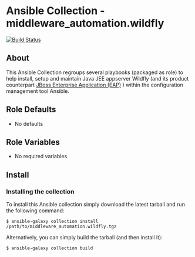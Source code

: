 # Ansible Collection - middleware_automation.wildfly

[![Build Status](https://github.com/ansible-middleware/wildfly_collection/workflows/CI/badge.svg?branch=master)](https://github.com/ansible-middleware/wildfly_collection/actions/workflows/ci.yml)

## About

This Ansible Collection regroups several playbooks (packaged as role) to help install, setup and maintain Java JEE appserver Wildfly (and its product counterpart  [JBoss Enterprise Application (EAP)](https://www.redhat.com/en/technologies/jboss-middleware/application-platform) ) within the configuration management tool Ansible.

<!--start argument_specs-->
Role Defaults
-------------

* No defaults

Role Variables
--------------

* No required variables
<!--end argument_specs-->

## Install

### Installing the collection

To install this Ansible collection simply download the latest tarball and run the following command:

    $ ansible-galaxy collection install /path/to/middleware_automation.wildfly.tgz

Alternatively, you can simply build the tarball (and then install it):

    $ ansible-galaxy collection build
